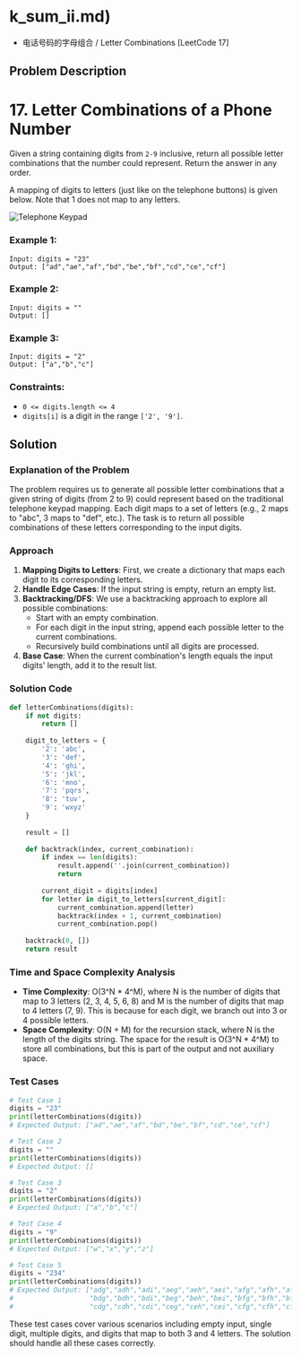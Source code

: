 # k_sum_ii.md)
- 电话号码的字母组合 / Letter Combinations [LeetCode 17]

## Problem Description

# 17. Letter Combinations of a Phone Number

Given a string containing digits from `2-9` inclusive, return all possible letter combinations that the number could represent. Return the answer in any order.

A mapping of digits to letters (just like on the telephone buttons) is given below. Note that 1 does not map to any letters.

![Telephone Keypad](https://upload.wikimedia.org/wikipedia/commons/thumb/7/73/Telephone-keypad2.svg/200px-Telephone-keypad2.svg.png)

### Example 1:
```
Input: digits = "23"
Output: ["ad","ae","af","bd","be","bf","cd","ce","cf"]
```

### Example 2:
```
Input: digits = ""
Output: []
```

### Example 3:
```
Input: digits = "2"
Output: ["a","b","c"]
```

### Constraints:
- `0 <= digits.length <= 4`
- `digits[i]` is a digit in the range `['2', '9']`.

## Solution

### Explanation of the Problem
The problem requires us to generate all possible letter combinations that a given string of digits (from 2 to 9) could represent based on the traditional telephone keypad mapping. Each digit maps to a set of letters (e.g., 2 maps to "abc", 3 maps to "def", etc.). The task is to return all possible combinations of these letters corresponding to the input digits.

### Approach
1. **Mapping Digits to Letters**: First, we create a dictionary that maps each digit to its corresponding letters.
2. **Handle Edge Cases**: If the input string is empty, return an empty list.
3. **Backtracking/DFS**: We use a backtracking approach to explore all possible combinations:
   - Start with an empty combination.
   - For each digit in the input string, append each possible letter to the current combinations.
   - Recursively build combinations until all digits are processed.
4. **Base Case**: When the current combination's length equals the input digits' length, add it to the result list.

### Solution Code
```python
def letterCombinations(digits):
    if not digits:
        return []
    
    digit_to_letters = {
        '2': 'abc',
        '3': 'def',
        '4': 'ghi',
        '5': 'jkl',
        '6': 'mno',
        '7': 'pqrs',
        '8': 'tuv',
        '9': 'wxyz'
    }
    
    result = []
    
    def backtrack(index, current_combination):
        if index == len(digits):
            result.append(''.join(current_combination))
            return
        
        current_digit = digits[index]
        for letter in digit_to_letters[current_digit]:
            current_combination.append(letter)
            backtrack(index + 1, current_combination)
            current_combination.pop()
    
    backtrack(0, [])
    return result
```

### Time and Space Complexity Analysis
- **Time Complexity**: O(3^N * 4^M), where N is the number of digits that map to 3 letters (2, 3, 4, 5, 6, 8) and M is the number of digits that map to 4 letters (7, 9). This is because for each digit, we branch out into 3 or 4 possible letters.
- **Space Complexity**: O(N + M) for the recursion stack, where N is the length of the digits string. The space for the result is O(3^N * 4^M) to store all combinations, but this is part of the output and not auxiliary space.

### Test Cases
```python
# Test Case 1
digits = "23"
print(letterCombinations(digits))
# Expected Output: ["ad","ae","af","bd","be","bf","cd","ce","cf"]

# Test Case 2
digits = ""
print(letterCombinations(digits))
# Expected Output: []

# Test Case 3
digits = "2"
print(letterCombinations(digits))
# Expected Output: ["a","b","c"]

# Test Case 4
digits = "9"
print(letterCombinations(digits))
# Expected Output: ["w","x","y","z"]

# Test Case 5
digits = "234"
print(letterCombinations(digits))
# Expected Output: ["adg","adh","adi","aeg","aeh","aei","afg","afh","afi",
#                   "bdg","bdh","bdi","beg","beh","bei","bfg","bfh","bfi",
#                   "cdg","cdh","cdi","ceg","ceh","cei","cfg","cfh","cfi"]
```

These test cases cover various scenarios including empty input, single digit, multiple digits, and digits that map to both 3 and 4 letters. The solution should handle all these cases correctly.